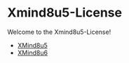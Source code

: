 # Xmind8u5-License

Welcome to the Xmind8u5-License!
- [XMind8u5](https://github.com/shanruopeng/Xmind8u5-License/wiki/XMind8u5)
- [XMind8u6](https://github.com/shanruopeng/Xmind8u5-License/wiki/XMind8u6)
